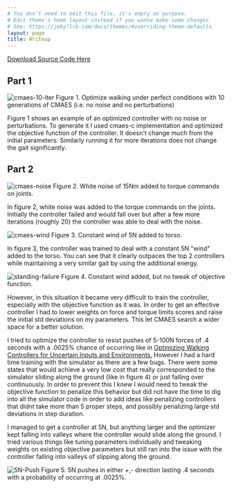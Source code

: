 ```yaml
---
# You don't need to edit this file, it's empty on purpose.
# Edit theme's home layout instead if you wanna make some changes
# See: https://jekyllrb.com/docs/themes/#overriding-theme-defaults
layout: page
title: Writeup
---
```


[Download Source Code Here](https://github.com/rasinghsidhu/fluffy-palm-tree/archive/v1.tar.gz)

## Part 1

![cmaes-10-iter](assets/cmaes-10-iter.gif)
Figure 1. Optimize walking under perfect conditions with 10 generations of CMAES (i.e. no noise and no perturbations)

Figure 1 shows an example of an optimized controller with no noise or perturbations. To generate it I used cmaes-c implementation and optimized the objective function of the controller. It doesn't change much from the initial parameters. Similarly running it for more iterations does not change the gait significantly.

## Part 2

![cmaes-noise](assets/cmaes-20-iter-noise.gif)
Figure 2. White noise of 15Nm added to torque commands on joints.

In figure 2, white noise was added to the torque commands on the joints. Initially the controller failed and would fall over but after a few more iterations (roughly 20) the controller was able to deal with the noise.

![cmaes-wind](assets/cmaes-100-iter-perturb-wind.gif)
Figure 3. Constant wind of 5N added to torso.

In figure 3, the controller was trained to deal with a constant 5N "wind" added to the torso. You can see that it clearly outpaces the top 2 controllers while maintaining a very similar gait by using the additional energy.

![standing-failure](assets/standing_failure.gif)
Figure 4. Constant wind added, but no tweak of objective function.

However, in this situation it became very difficult to train the controller, especially with the objective function as it was. In order to get an effective controller I had to lower weights on force and torque limits scores and raise the initial std deviations on my parameters. This let CMAES search a wider space for a better solution.


I tried to optimize the controller to resist pushes of 5-100N forces of .4 seconds with a .0025% chance of occurring like in [Optimizing Walking Controllers for Uncertain Inputs and Environments.](http://www.dgp.toronto.edu/~jmwang/optuie/) However I had a hard time training with the simulator as there are a few bugs. There were some states that would achieve a very low cost that really corresponded to the simulator sliding along the ground (like in figure 4) or just falling over continuously. In order to prevent this I knew I would need to tweak the objective function to penalize this behavior but did not have the time to dig into all the simulator code in order to add ideas like penalizing controllers that didnt take more than 5 proper steps, and possibly penalizing large std deviations in step duration. 

I managed to get a controller at 5N, but anything larger and the optimizer kept falling into valleys where the controller would slide along the ground. I tried various things like tuning parameters individually and tweaking weights on existing objective parameters but still ran into the issue with the controller falling into valleys of slipping along the ground.

![5N-Push](assets/cmaes-100-iter-5N-Push.gif)
Figure 5. 5N pushes in either +,- direction lasting .4 seconds with a probability of occurring at .0025%. 

